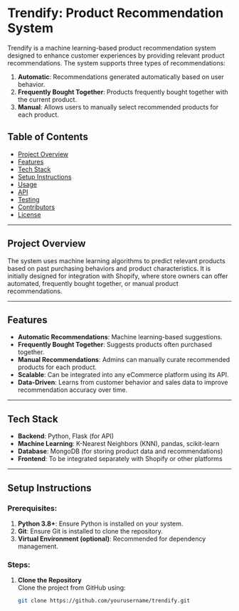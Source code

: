 # Trendify: Product Recommendation System

Trendify is a machine learning-based product recommendation system designed to enhance customer experiences by providing relevant product recommendations. The system supports three types of recommendations:
1. **Automatic**: Recommendations generated automatically based on user behavior.
2. **Frequently Bought Together**: Products frequently bought together with the current product.
3. **Manual**: Allows users to manually select recommended products for each product.

## Table of Contents
- [Project Overview](#project-overview)
- [Features](#features)
- [Tech Stack](#tech-stack)
- [Setup Instructions](#setup-instructions)
- [Usage](#usage)
- [API](#api)
- [Testing](#testing)
- [Contributors](#contributors)
- [License](#license)

---

## Project Overview
The system uses machine learning algorithms to predict relevant products based on past purchasing behaviors and product characteristics. It is initially designed for integration with Shopify, where store owners can offer automated, frequently bought together, or manual product recommendations.

---

## Features
- **Automatic Recommendations**: Machine learning-based suggestions.
- **Frequently Bought Together**: Suggests products often purchased together.
- **Manual Recommendations**: Admins can manually curate recommended products for each product.
- **Scalable**: Can be integrated into any eCommerce platform using its API.
- **Data-Driven**: Learns from customer behavior and sales data to improve recommendation accuracy over time.

---

## Tech Stack
- **Backend**: Python, Flask (for API)
- **Machine Learning**: K-Nearest Neighbors (KNN), pandas, scikit-learn
- **Database**: MongoDB (for storing product data and recommendations)
- **Frontend**: To be integrated separately with Shopify or other platforms

---

## Setup Instructions

### Prerequisites:
1. **Python 3.8+**: Ensure Python is installed on your system.
2. **Git**: Ensure Git is installed to clone the repository.
3. **Virtual Environment (optional)**: Recommended for dependency management.

### Steps:

1. **Clone the Repository**  
   Clone the project from GitHub using:
   ```bash
   git clone https://github.com/yourusername/trendify.git
